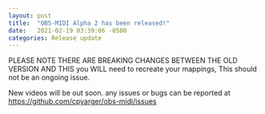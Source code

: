 ```yaml
---
layout: post
title:  "OBS-MIDI Alpha 2 has been released!"
date:   2021-02-19 03:39:06 -0500
categories: Release update
---
```


PLEASE NOTE THERE ARE BREAKING CHANGES BETWEEN THE OLD VERSION AND THIS
you WILL need to recreate your mappings, This should not be an ongoing issue.

New videos will be out soon. any issues or bugs can be reported at https://github.com/cpyarger/obs-midi/issues